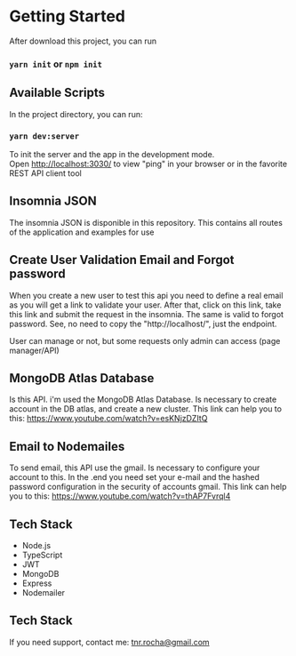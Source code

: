 # Getting Started

After download this project, you can run 

### `yarn init` or  `npm init`

## Available Scripts

In the project directory, you can run:

### `yarn dev:server`

To init the server and the app in the development mode.\
Open [http://localhost:3030/](http://localhost:3030/) to view "ping" in your browser or in the favorite REST API client tool

## Insomnia JSON

The insomnia JSON is disponible in this repository. This contains all routes of the application and examples for use

## Create User Validation Email and Forgot password

When you create a new user to test this api you need to define a real email as you will get a link to validate your user. After that, click on this link, take this link and submit the request in the insomnia. The same is valid to forgot password. See, no need to copy the "http://localhost/", just the endpoint.

User can manage or not, but some requests only admin can access (page manager/API)

## MongoDB Atlas Database

Is this API. i'm used the MongoDB Atlas Database. Is necessary to create account in the DB atlas, and create a new cluster. 
This link can help you to this: https://www.youtube.com/watch?v=esKNjzDZItQ

## Email to Nodemailes

To send email, this API use the gmail. Is necessary to configure your account to this. In the .end you need set your e-mail and the hashed password configuration in the security of accounts gmail.
This link can help you to this: https://www.youtube.com/watch?v=thAP7Fvrql4

## Tech Stack
- Node.js
- TypeScript
- JWT
- MongoDB
- Express
- Nodemailer

## Tech Stack
If you need support, contact me: tnr.rocha@gmail.com
